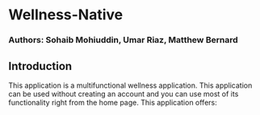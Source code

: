 # Wellness-Native
### Authors: Sohaib Mohiuddin, Umar Riaz, Matthew Bernard

## Introduction

This application is a multifunctional wellness application. This application can be used without creating an account and you can use most of its functionality right from the home page. This application offers: